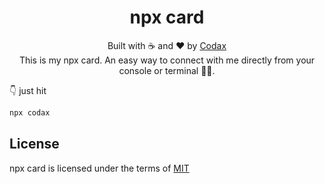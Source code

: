 <div align='center'>
  <h1>npx card</h1>
  Built with ☕️ and ❤️ by <a href='https://github.com/a12989x'>Codax</a>
  <br />
  This is my npx card. An easy way to connect with me directly from your console or terminal 👨‍💻.
</div>

👇️ just hit

```bash
npx codax
```

## License

npx card is licensed under the terms of [MIT](https://choosealicense.com/licenses/mit/)
